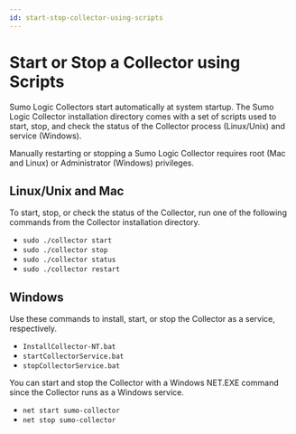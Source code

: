 ```yaml
---
id: start-stop-collector-using-scripts
---
```


# Start or Stop a Collector using Scripts

Sumo Logic Collectors start automatically at system startup. The Sumo Logic Collector installation directory comes with a set of scripts used to start, stop, and check the status of the Collector process (Linux/Unix) and service (Windows).

Manually restarting or stopping a Sumo Logic Collector requires root (Mac and Linux) or Administrator (Windows) privileges.

## Linux/Unix and Mac

To start, stop, or check the status of the Collector, run one of the following commands from the Collector installation directory.

* `sudo ./collector start`
* `sudo ./collector stop`
* `sudo ./collector status`
* `sudo ./collector restart`

## Windows

Use these commands to install, start, or stop the Collector as a service, respectively.

* `InstallCollector-NT.bat`
* `startCollectorService.bat`
* `stopCollectorService.bat`

You can start and stop the Collector with a Windows NET.EXE command since the Collector runs as a Windows service.

* `net start sumo-collector`
* `net stop sumo-collector`
